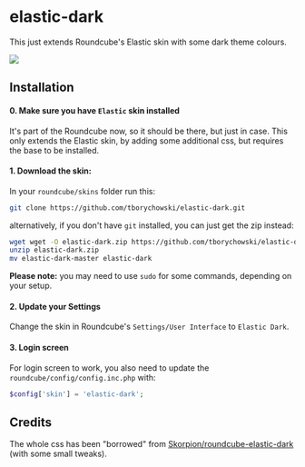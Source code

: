 elastic-dark
============

This just extends Roundcube's Elastic skin with some dark theme colours.

![](https://raw.githubusercontent.com/Skorpion/roundcube-elastic-dark/master/assets/mail-7.png)


## Installation

#### 0. Make sure you have `Elastic` skin installed 
It's part of the Roundcube now, so it should be there, but just in case.
This only extends the Elastic skin, by adding some additional css, but requires the base to be installed.

#### 1. Download the skin:
In your `roundcube/skins` folder run this:
```sh
git clone https://github.com/tborychowski/elastic-dark.git
```
alternatively, if you don't have `git` installed, you can just get the zip instead:
```sh
wget wget -O elastic-dark.zip https://github.com/tborychowski/elastic-dark/archive/master.zip
unzip elastic-dark.zip
mv elastic-dark-master elastic-dark
```
**Please note:** you may need to use `sudo` for some commands, depending on your setup.


#### 2. Update your Settings
Change the skin in Roundcube's `Settings/User Interface` to `Elastic Dark`.

#### 3. Login screen
For login screen to work, you also need to update the `roundcube/config/config.inc.php` with:
```php
$config['skin'] = 'elastic-dark';
```


## Credits
The whole css has been "borrowed" from [Skorpion/roundcube-elastic-dark](https://github.com/Skorpion/roundcube-elastic-dark) (with some small tweaks).
